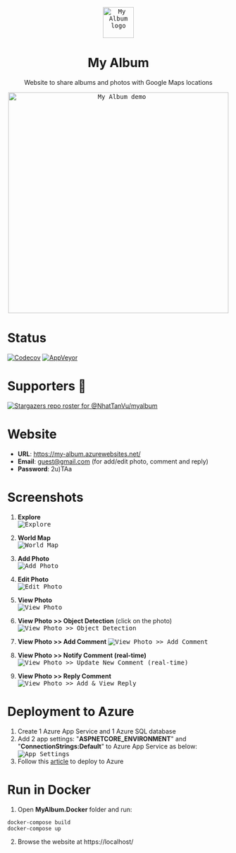 <p align="center"><a href="https://github.com/NhatTanVu/myalbum"><kbd><img src="https://github.com/NhatTanVu/myalbum/raw/master/MyAlbum.WebSPA/wwwroot/logo.jpg" alt="My Album logo" width="70"/></kbd></a></p>
<h1 align="center">My Album</h1>
<p align="center">Website to share albums and photos with Google Maps locations</p>

<p align="center"><a href="https://my-album.azurewebsites.net/"><kbd><img src="https://github.com/NhatTanVu/myalbum/raw/master/_screenshots/explore.JPG" alt="My Album demo" width="500"/></kbd></a></p>

# Status
[![Codecov](https://codecov.io/gh/NhatTanVu/myalbum/branch/master/graph/badge.svg)](https://codecov.io/gh/NhatTanVu/myalbum)
[![AppVeyor](https://ci.appveyor.com/api/projects/status/4b7m4xj6fu82xtgn/branch/master?svg=true)](https://ci.appveyor.com/project/NhatTanVu/myalbum/branch/master)

# Supporters :clap:
[![Stargazers repo roster for @NhatTanVu/myalbum](https://reporoster.com/stars/NhatTanVu/myalbum)](https://github.com/NhatTanVu/myalbum/stargazers)
# Website
* **URL**: https://my-album.azurewebsites.net/
* **Email**: guest@gmail.com (for add/edit photo, comment and reply)
* **Password**: 2u)TAa
# Screenshots
1. **Explore**\
<kbd>![Explore](https://raw.githubusercontent.com/NhatTanVu/myalbum/master/_screenshots/explore.JPG?raw=true)</kbd>

2. **World Map**\
<kbd>![World Map](https://raw.githubusercontent.com/NhatTanVu/myalbum/master/_screenshots/world_map.jpg?raw=true)</kbd>

3. **Add Photo**\
<kbd>![Add Photo](https://raw.githubusercontent.com/NhatTanVu/myalbum/master/_screenshots/add_photo.jpg?raw=true)</kbd>

4. **Edit Photo**\
<kbd>![Edit Photo](https://raw.githubusercontent.com/NhatTanVu/myalbum/master/_screenshots/edit_photo.jpg?raw=true)</kbd>

5. **View Photo**\
<kbd>![View Photo](https://raw.githubusercontent.com/NhatTanVu/myalbum/master/_screenshots/view_photo.JPG?raw=true)</kbd>

6. **View Photo >> Object Detection** (click on the photo)
<kbd>![View Photo >> Object Detection](https://raw.githubusercontent.com/NhatTanVu/myalbum/master/_screenshots/view_photo_object_detection.JPG?raw=true)</kbd>

7. **View Photo >> Add Comment**
<kbd>![View Photo >> Add Comment](https://raw.githubusercontent.com/NhatTanVu/myalbum/master/_screenshots/add_comment.JPG?raw=true)</kbd>

8. **View Photo >> Notify Comment (real-time)**
<kbd>![View Photo >> Update New Comment (real-time)](https://raw.githubusercontent.com/NhatTanVu/myalbum/master/_screenshots/notify_comment.jpg?raw=true)</kbd>

9. **View Photo >> Reply Comment**
<kbd>![View Photo >> Add & View Reply](https://raw.githubusercontent.com/NhatTanVu/myalbum/master/_screenshots/reply_comment.jpg?raw=true)</kbd>
# Deployment to Azure
1. Create 1 Azure App Service and 1 Azure SQL database
2. Add 2 app settings: "**ASPNETCORE_ENVIRONMENT**" and "**ConnectionStrings:Default**" to Azure App Service as below:
<kbd>![App Settings](https://raw.githubusercontent.com/NhatTanVu/vega/master/_screenshots/Add%20App%20Settings.PNG)</kbd>
3. Follow this [article](https://docs.microsoft.com/en-us/aspnet/core/tutorials/publish-to-azure-webapp-using-vscode?view=aspnetcore-3.1) to deploy to Azure
# Run in Docker
1. Open **MyAlbum.Docker** folder and run: 
```
docker-compose build
docker-compose up
```
2. Browse the website at https://localhost/
